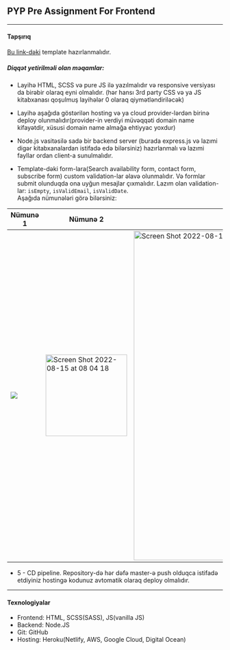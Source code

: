 ## PYP Pre Assignment For Frontend

---
#### Tapşırıq
[Bu link-dəki](https://www.w3schools.com/w3css/tryw3css_templates_apartment_rental.htm) template hazırlanmalıdır.

##### Diqqət yetirilməli olan məqamlar:
- Layihə HTML, SCSS və pure JS ilə yazılmalıdır və responsive versiyası da birəbir olaraq eyni olmalıdır. (hər hansı 3rd party CSS və ya JS kitabxanası qoşulmuş layihələr 0 olaraq qiymətləndiriləcək)

- Layihə aşağıda göstərilən hosting və ya cloud provider-lərdən birinə deploy olunmalıdır(provider-in verdiyi müvəqqəti domain name kifayətdir, xüsusi domain name almağa ehtiyyac yoxdur)

- Node.js vasitəsilə sadə bir backend server (burada express.js və lazımi digər kitabxanalardan istifadə edə bilərsiniz) hazırlanmalı və lazımi fayllar ordan client-a sunulmalıdır.

- Template-dəki form-lara(Search availability form, contact form, subscribe form) custom validation-lar əlavə olunmalıdır. Və formlar submit olunduqda ona uyğun mesajlar çıxmalıdır. Lazım olan validation-lar: `isEmpty`, `isValidEmail`, `isValidDate`. <br/> Aşağıda nümunələri görə bilərsiniz: <br/>

| Nümunə 1 | Nümunə 2 | Nümunə 3 |
| --------- | --------- | --------- |
| <img src="https://user-images.githubusercontent.com/57169563/184575360-1c4262cc-fb61-4685-9c07-d5b0a9b5d116.png"> | <img width="190" alt="Screen Shot 2022-08-15 at 08 04 18" src="https://user-images.githubusercontent.com/57169563/184575366-53696b46-b8f2-4ba0-bf7f-6df350382bea.png"> | <img width="767" alt="Screen Shot 2022-08-15 at 08 05 01" src="https://user-images.githubusercontent.com/57169563/184575370-2548a141-e857-4af3-83bb-424de6cda1cd.png"> |

- 5 - CD pipeline. Repository-də hər dəfə master-ə push olduqca istifadə etdiyiniz hostingə kodunuz avtomatik olaraq deploy olmalıdır.

---
#### Texnologiyalar

- Frontend: HTML, SCSS(SASS), JS(vanilla JS) 
- Backend: Node.JS
- Git: GitHub
- Hosting: Heroku(Netlify, AWS, Google Cloud, Digital Ocean)

